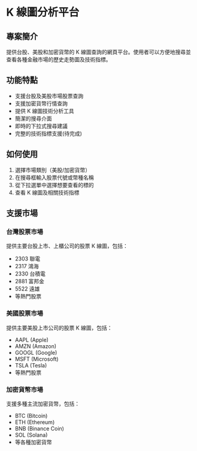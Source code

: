 # K 線圖分析平台

## 專案簡介

提供台股、美股和加密貨幣的 K 線圖查詢的網頁平台。使用者可以方便地搜尋並查看各種金融市場的歷史走勢圖及技術指標。

## 功能特點

- 支援台股及美股市場股票查詢
- 支援加密貨幣行情查詢
- 提供 K 線圖技術分析工具
- 簡潔的搜尋介面
- 即時的下拉式搜尋建議
- 完整的技術指標支援(待完成)

## 如何使用

1. 選擇市場類別（美股/加密貨幣）
2. 在搜尋框輸入股票代號或幣種名稱
3. 從下拉選單中選擇想要查看的標的
4. 查看 K 線圖及相關技術指標

## 支援市場

### 台灣股票市場

提供主要台股上市、上櫃公司的股票 K 線圖，包括：

- 2303 聯電
- 2317 鴻海
- 2330 台積電
- 2881 富邦金
- 5522 遠雄
- 等熱門股票

### 美國股票市場

提供主要美股上市公司的股票 K 線圖，包括：

- AAPL (Apple)
- AMZN (Amazon)
- GOOGL (Google)
- MSFT (Microsoft)
- TSLA (Tesla)
- 等熱門股票

### 加密貨幣市場

支援多種主流加密貨幣，包括：

- BTC (Bitcoin)
- ETH (Ethereum)
- BNB (Binance Coin)
- SOL (Solana)
- 等各種加密貨幣
